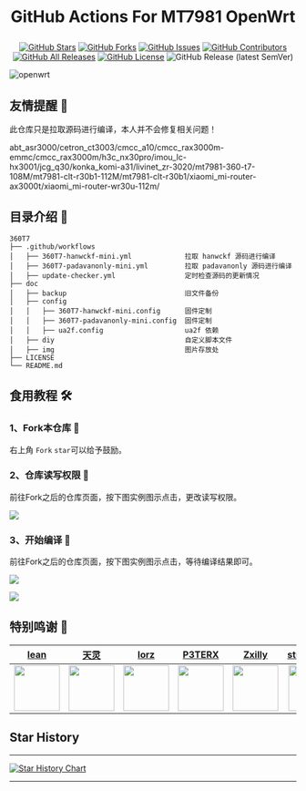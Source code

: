 

<div align="center"> 

<h1 align="center">

GitHub Actions For MT7981 OpenWrt

</h1>

[![GitHub Stars](https://img.shields.io/github/stars/hkk666/360T7?style=flat-square)](https://github.com/hkk666/360T7/stargazers)
[![GitHub Forks](https://img.shields.io/github/forks/hkk666/360T7?style=flat-square)](https://github.com/hkk666/360T7/network)
[![GitHub Issues](https://img.shields.io/github/issues/hkk666/360T7?style=flat-square)](https://github.com/hkk666/360T7/issues)
[![GitHub Contributors](https://img.shields.io/github/contributors/hkk666/360T7?style=flat-square)](https://github.com/hkk666/360T7/graphs/contributors)
[![GitHub All Releases](https://img.shields.io/github/downloads/hkk666/360T7/total?style=flat-square)](https://github.com/hkk666/360T7/releases)
[![GitHub License](https://img.shields.io/github/license/hkk666/360T7?style=flat-square)](https://github.com/hkk666/360T7/blob/main/LICENSE)
![GitHub Release (latest SemVer)](https://img.shields.io/github/v/release/hkk666/360T7?style=flat-square)

</div>

![openwrt](doc/img/openwrt.png)

## 友情提醒 🤣
此仓库只是拉取源码进行编译，本人并不会修复相关问题！

abt_asr3000/cetron_ct3003/cmcc_a10/cmcc_rax3000m-emmc/cmcc_rax3000m/h3c_nx30pro/imou_lc-hx3001/jcg_q30/konka_komi-a31/livinet_zr-3020/mt7981-360-t7-108M/mt7981-clt-r30b1-112M/mt7981-clt-r30b1/xiaomi_mi-router-ax3000t/xiaomi_mi-router-wr30u-112m/

## 目录介绍 📖

```tree
360T7
├── .github/workflows
│   ├── 360T7-hanwckf-mini.yml             拉取 hanwckf 源码进行编译
│   ├── 360T7-padavanonly-mini.yml         拉取 padavanonly 源码进行编译
│   ├── update-checker.yml                 定时检查源码的更新情况
├── doc
│   ├── backup                             旧文件备份
│   ├── config
│   │   ├── 360T7-hanwckf-mini.config      固件定制
│   │   ├── 360T7-padavanonly-mini.config  固件定制
│   │   ├── ua2f.config                    ua2f 依赖
│   ├── diy                                自定义脚本文件
│   ├── img                                图片存放处
├── LICENSE
└── README.md
```

## 食用教程 🛠

### 1、Fork本仓库 📌
右上角 `Fork`  `star`可以给予鼓励。

### 2、仓库读写权限 🤔

前往Fork之后的仓库页面，按下图实例图示点击，更改读写权限。 

![](doc/img/example7.png)

### 3、开始编译 🚀

前往Fork之后的仓库页面，按下图实例图示点击，等待编译结果即可。

![](doc/img/example4.png)

![](doc/img/example5.png)

## 特别鸣谢 🥰

|          [lean](https://github.com/coolsnowwolf/lede)         |        [天灵](https://github.com/1715173329)               |              [lorz](https://github.com/1orz/My-action)               |              [P3TERX](https://github.com/P3TERX/Actions-OpenWrt)               |          [Zxilly](https://github.com/Zxilly/UA2F)         |              [stupidloud](https://github.com/stupidloud/cachewrtbuild)               |              [hanwckf](https://github.com/hanwckf/immortalwrt-mt798x)               |              [padavanonly](https://github.com/padavanonly/immortalwrtARM/tree/mt7981)               |
| :----------------------------------------------------------: | :----------------------------------------------------------: | :----------------------------------------------------------: | :----------------------------------------------------------: | :----------------------------------------------------------: | :----------------------------------------------------------: | :----------------------------------------------------------: | :----------------------------------------------------------: |
| <img width="80" src="https://avatars.githubusercontent.com/u/31687149?v=4"/> | <img width="80" src="https://avatars.githubusercontent.com/u/22235437?v=4" /> | <img width="80" src="https://avatars.githubusercontent.com/u/31647663?v=4" /> | <img width="80" src="https://avatars.githubusercontent.com/u/25927179?v=4" /> | <img width="80" src="https://avatars.githubusercontent.com/u/31370133?v=4"/> | <img width="80" src="https://avatars.githubusercontent.com/u/56048681?v=4" /> | <img width="80" src="https://avatars.githubusercontent.com/u/27666983?v=4" /> | <img width="80" src="https://avatars.githubusercontent.com/u/83120842?v=4" /> |

## Star History

<hr>
 
[![Star History Chart](https://api.star-history.com/svg?repos=hkk666/360T7&type=Date)](https://star-history.com/#bytebase/star-history&Date)
 
 <hr>
